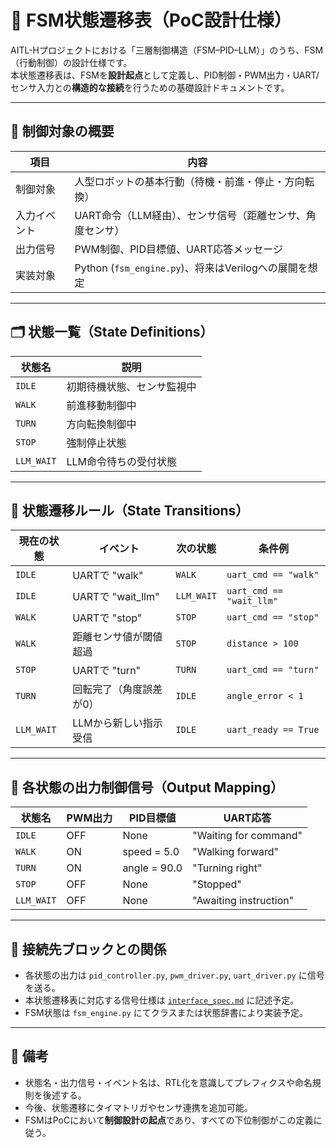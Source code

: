 # 🧠 FSM状態遷移表（PoC設計仕様）

AITL-Hプロジェクトにおける「三層制御構造（FSM–PID–LLM）」のうち、FSM（行動制御）の設計仕様です。  
本状態遷移表は、FSMを**設計起点**として定義し、PID制御・PWM出力・UART/センサ入力との**構造的な接続**を行うための基礎設計ドキュメントです。

---

## 🎯 制御対象の概要

| 項目         | 内容                                                         |
|--------------|--------------------------------------------------------------|
| 制御対象     | 人型ロボットの基本行動（待機・前進・停止・方向転換）       |
| 入力イベント | UART命令（LLM経由）、センサ信号（距離センサ、角度センサ） |
| 出力信号     | PWM制御、PID目標値、UART応答メッセージ                      |
| 実装対象     | Python (`fsm_engine.py`)、将来はVerilogへの展開を想定      |

---

## 🗂 状態一覧（State Definitions）

| 状態名     | 説明                        |
|------------|-----------------------------|
| `IDLE`     | 初期待機状態、センサ監視中 |
| `WALK`     | 前進移動制御中              |
| `TURN`     | 方向転換制御中              |
| `STOP`     | 強制停止状態                |
| `LLM_WAIT` | LLM命令待ちの受付状態       |

---

## 🔁 状態遷移ルール（State Transitions）

| 現在の状態 | イベント                   | 次の状態 | 条件例                  |
|------------|----------------------------|----------|-------------------------|
| `IDLE`     | UARTで "walk"              | `WALK`   | `uart_cmd == "walk"`    |
| `IDLE`     | UARTで "wait_llm"          | `LLM_WAIT`| `uart_cmd == "wait_llm"`|
| `WALK`     | UARTで "stop"              | `STOP`   | `uart_cmd == "stop"`    |
| `WALK`     | 距離センサ値が閾値超過     | `STOP`   | `distance > 100`        |
| `STOP`     | UARTで "turn"              | `TURN`   | `uart_cmd == "turn"`    |
| `TURN`     | 回転完了（角度誤差が0）     | `IDLE`   | `angle_error < 1`       |
| `LLM_WAIT` | LLMから新しい指示受信       | `IDLE`   | `uart_ready == True`    |

---

## 🧾 各状態の出力制御信号（Output Mapping）

| 状態名     | PWM出力 | PID目標値     | UART応答           |
|------------|----------|----------------|----------------------|
| `IDLE`     | OFF      | None           | "Waiting for command"|
| `WALK`     | ON       | speed = 5.0    | "Walking forward"    |
| `TURN`     | ON       | angle = 90.0   | "Turning right"      |
| `STOP`     | OFF      | None           | "Stopped"            |
| `LLM_WAIT` | OFF      | None           | "Awaiting instruction"|

---

## 🔗 接続先ブロックとの関係

- 各状態の出力は `pid_controller.py`, `pwm_driver.py`, `uart_driver.py` に信号を送る。
- 本状態遷移表に対応する信号仕様は [`interface_spec.md`](./interface_spec.md) に記述予定。
- FSM状態は `fsm_engine.py` にてクラスまたは状態辞書により実装予定。

---

## 📝 備考

- 状態名・出力信号・イベント名は、RTL化を意識してプレフィクスや命名規則を後述する。
- 今後、状態遷移にタイマトリガやセンサ連携を追加可能。
- FSMはPoCにおいて**制御設計の起点**であり、すべての下位制御がこの定義に従う。
